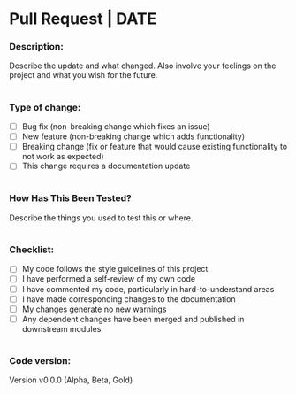 # Pull Request | DATE

### Description:

Describe the update and what changed.  Also involve your feelings on the project and what you wish for the future.

#

### Type of change:

- [ ] Bug fix (non-breaking change which fixes an issue)
- [ ] New feature (non-breaking change which adds functionality)
- [ ] Breaking change (fix or feature that would cause existing functionality to not work as expected)
- [ ] This change requires a documentation update

#

### How Has This Been Tested?

Describe the things you used to test this or where.

#

### Checklist:

- [ ] My code follows the style guidelines of this project
- [ ] I have performed a self-review of my own code
- [ ] I have commented my code, particularly in hard-to-understand areas
- [ ] I have made corresponding changes to the documentation
- [ ] My changes generate no new warnings
- [ ] Any dependent changes have been merged and published in downstream modules

#

### Code version:

Version v0.0.0 (Alpha, Beta, Gold)